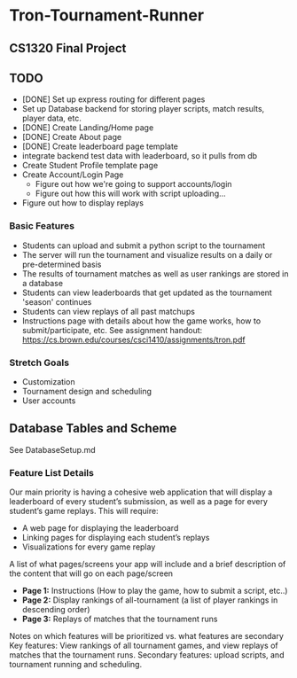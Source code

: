 # Tron-Tournament-Runner

## CS1320 Final Project

## TODO

- [DONE] Set up express routing for different pages
- Set up Database backend for storing player scripts, match results, player data, etc.
- [DONE] Create Landing/Home page
- [DONE] Create About page
- [DONE] Create leaderboard page template
- integrate backend test data with leaderboard, so it pulls from db
- Create Student Profile template page
- Create Account/Login Page
  - Figure out how we're going to support accounts/login
  - Figure out how this will work with script uploading...
- Figure out how to display replays

### Basic Features

- Students can upload and submit a python script to the tournament
- The server will run the tournament and visualize results on a daily or pre-determined basis
- The results of tournament matches as well as user rankings are stored in a database
- Students can view leaderboards that get updated as the tournament 'season' continues
- Students can view replays of all past matchups
- Instructions page with details about how the game works, how to submit/participate, etc.
See assignment handout: <https://cs.brown.edu/courses/csci1410/assignments/tron.pdf>

### Stretch Goals

- Customization
- Tournament design and scheduling
- User accounts

## Database Tables and Scheme

See DatabaseSetup.md

### Feature List Details

Our main priority is having a cohesive web application that will display a leaderboard of every student’s submission, as well as a page for every student’s game replays. This will require:

- A web page for displaying the leaderboard
- Linking pages for displaying each student’s replays
- Visualizations for every game replay

A list of what pages/screens your app will include and a brief description of the content that will go on each page/screen

- **Page 1:** Instructions (How to play the game, how to submit a script, etc..)
- **Page 2:** Display rankings of all-tournament (a list of player rankings in descending order)
- **Page 3:** Replays of matches that the tournament runs

Notes on which features will be prioritized vs. what features are secondary
Key features: View rankings of all tournament games, and view replays of matches that the tournament runs.
Secondary features: upload scripts, and tournament running and scheduling.
